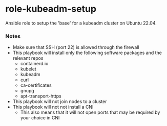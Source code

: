 # role-kubeadm-setup
Ansible role to setup the 'base' for a kubeadm cluster on Ubuntu 22.04.
### Notes
- Make sure that SSH (port 22) is allowed through the firewall
- This playbook will install only the following software packages and the relevant repos
    - containerd.io
    - kubelet
    - kubeadm
    - curl
    - ca-certificates
    - gnupg
    - apt-transport-https
- This playbook will not join nodes to a cluster
- This playbook will not not install a CNI
    - This also means that it will not open ports that may be required by your choice in CNI
